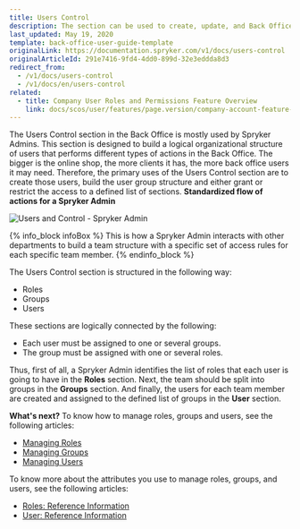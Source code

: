 ```yaml
---
title: Users Control
description: The section can be used to create, update, and Back Office users, user groups and roles in the Back Office.
last_updated: May 19, 2020
template: back-office-user-guide-template
originalLink: https://documentation.spryker.com/v1/docs/users-control
originalArticleId: 291e7416-9fd4-4dd0-899d-32e3eddda8d3
redirect_from:
  - /v1/docs/users-control
  - /v1/docs/en/users-control
related:
  - title: Company User Roles and Permissions Feature Overview
    link: docs/scos/user/features/page.version/company-account-feature-overview/company-user-roles-and-permissions-overview.html
---
```


The Users Control section in the Back Office is mostly used by Spryker Admins.
This section is designed to build a logical organizational structure of users that performs different types of actions in the Back Office.
The bigger is the online shop, the more clients it has, the more back office users it may need. Therefore, the primary uses of the Users Control section are to create those users, build the user group structure and either grant or restrict the access to a defined list of sections.
 **Standardized flow of actions for a Spryker Admin**

![Users and Control - Spryker Admin](https://spryker.s3.eu-central-1.amazonaws.com/docs/User+Guides/Back+Office+User+Guides/Users+Control/users-control-section.png)

{% info_block infoBox %}
This is how a Spryker Admin interacts with other departments to build a team structure with a specific set of access rules for each specific team member.
{% endinfo_block %}

The Users Control section is structured in the following way:
* Roles
* Groups
* Users

These sections are logically connected by the following:
* Each user must be assigned to one or several groups.
* The group must be assigned with one or several roles.

Thus, first of all, a Spryker Admin identifies the list of roles that each user is going to have in the **Roles** section. Next, the team should be split into groups in the **Groups** section. And finally, the users for each team member are created and assigned to the defined list of groups in the **User** section.

**What's next?**
To know how to manage roles, groups and users, see the following articles:
* [Managing Roles](/docs/scos/user/back-office-user-guides/{{page.version}}/users/roles-groups-and-users/managing-roles.html)
* [Managing Groups](/docs/scos/user/back-office-user-guides/{{page.version}}/users/managing-user-groups/creating-user-groups.html)
* [Managing Users](/docs/scos/user/back-office-user-guides/{{page.version}}/users/managing-users/creating-users.html)

To know more about the attributes you use to manage roles, groups, and users, see the following articles:
* [Roles: Reference Information](/docs/scos/user/back-office-user-guides/{{page.version}}/users/roles-groups-and-users/references/roles-reference-information.html)
* [User: Reference Information](/docs/scos/user/back-office-user-guides/{{page.version}}/users/roles-groups-and-users/references/user-reference-information.html)
